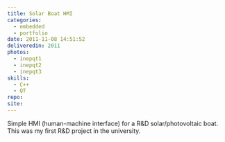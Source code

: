 ```yaml
---
title: Solar Boat HMI
categories:
  - embedded
  - portfolio
date: 2011-11-08 14:51:52
deliveredin: 2011
photos:
  - inepqt1
  - inepqt2
  - inepqt3
skills:
  - C++
  - QT
repo:
site:
---
```

Simple HMI (human-machine interface) for a R&D solar/photovoltaic boat. This was my first R&D project in the university.
